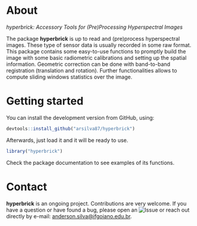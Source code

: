 # About

*hyperbrick: Accessory Tools for (Pre)Processing Hyperspectral Images*

The package **hyperbrick** is up to read and (pre)process hyperspectral images. These type of sensor data is usually recorded in some raw format. This package contains some easy-to-use functions to promptly build the image with some basic radiometric calibrations and setting up the spatial information. Geometric correction can be done with band-to-band registration (translation and rotation). Further functionalities allows to compute sliding windows statistics over the image.

# Getting started

You can install the development version from GitHub, using:

```r
devtools::install_github("arsilva87/hyperbrick")
```
Afterwards, just load it and it will be ready to use.

```r
library("hyperbrick")
```

Check the package documentation to see examples of its functions.

# Contact

**hyperbrick** is an ongoing project. Contributions are very welcome. If you have a question or have found a bug, please open an ![Issue](https://github.com/arsilva87/hyperbrick/issues) or reach out directly by e-mail: anderson.silva@ifgoiano.edu.br.
